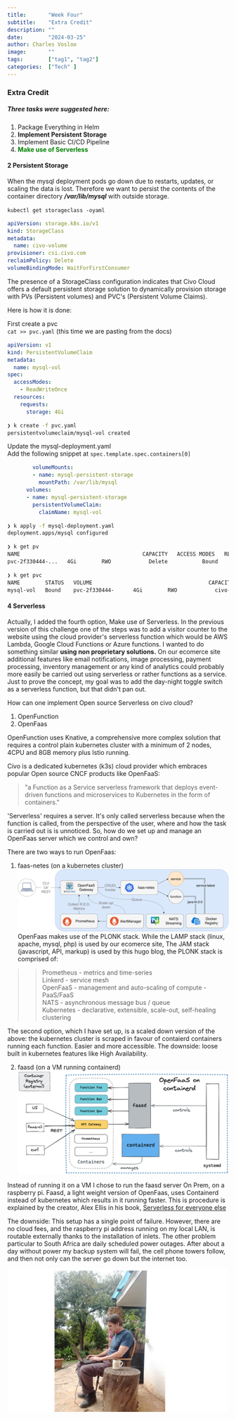 ```yaml
---
title:       "Week Four"
subtitle:    "Extra Credit"
description: ""
date:        "2024-03-25"
author: Charles Vosloo
image:       ""
tags:        ["tag1", "tag2"]
categories:  ["Tech" ]
---
```

### Extra Credit
##### Three tasks were suggested here:        
     
     

1. Package Everything in Helm
2. **Implement Persistent Storage**
3. Implement Basic CI/CD Pipeline  
4. <span style="color:green;">**Make use of Serverless**</span> 

#### 2 Persistent Storage

When the mysql deployment pods go down due to restarts, updates, or scaling the data is lost.  Therefore we want to persist the contents of the container directory  ***/var/lib/mysql*** with outside storage.    

```kubectl get storageclass -oyaml```

```yaml
apiVersion: storage.k8s.io/v1
kind: StorageClass
metadata:
  name: civo-volume
provisioner: csi.civo.com
reclaimPolicy: Delete
volumeBindingMode: WaitForFirstConsumer
```
The presence of a StorageClass configuration indicates that Civo Cloud offers a default persistent storage solution to dynamically provision storage with PVs (Persistent volumes) and PVC's (Persistent Volume Claims). 

Here is how it is done:

First create a pvc   
```cat >> pvc.yaml``` (this time we are pasting from the docs)

```yaml
apiVersion: v1
kind: PersistentVolumeClaim
metadata:
  name: mysql-vol
spec:
  accessModes:
    - ReadWriteOnce
  resources:
    requests:
      storage: 4Gi
```
```bash
❯ k create -f pvc.yaml  
persistentvolumeclaim/mysql-vol created
```

Update the mysql-deployment.yaml  
Add the following snippet at ```spec.template.spec.containers[0]``` 
```yaml
        volumeMounts:
        - name: mysql-persistent-storage
          mountPath: /var/lib/mysql
      volumes:
      - name: mysql-persistent-storage
        persistentVolumeClaim:
          claimName: mysql-vol
```
```bash
❯ k apply -f mysql-deployment.yaml   
deployment.apps/mysql configured  
```

```bash
❯ k get pv   
NAME                                       CAPACITY   ACCESS MODES   RECLAIM POLICY   STATUS   CLAIM            STORAGECLASS    
pvc-2f330444-...   4Gi        RWO            Delete           Bound    ecom/mysql-vol   civo-volume      43s
```
```bash
❯ k get pvc  
NAME        STATUS   VOLUME                                     CAPACITY   ACCESS MODES   STORAGECLASS   AGE  
mysql-vol   Bound    pvc-2f330444-      4Gi        RWO            civo-volume    43m
``` 

#### 4 Serverless

Actually, I added the fourth option, Make use of Serverless. In the previous version of this challenge one of the steps was to add a visitor counter to the website using the cloud provider's serverless function which would be AWS Lambda, Google Cloud Functions or Azure functions. I wanted to do something similar **using non proprietary solutions.** On our ecomerce site additional features like email notifications, image processing, payment processing, inventory management or any kind of analytics could probably more easily be carried out using serverless or rather functions as a service. Just to prove the concept, my goal was to add the day-night toggle switch as a serverless function, but that didn't pan out.


How can one implement Open source Serverless on civo cloud?
1. OpenFunction
2. OpenFaas

OpenFunction uses Knative, a comprehensive more complex solution that requires a control plain  kubernetes cluster with a minimum of 2 nodes, 4CPU and 8GB memory plus Istio running. 

Civo is a dedicated kubernetes (k3s) cloud provider which embraces popular Open source CNCF products like OpenFaaS:  

> "a Function as a Service serverless framework that deploys event-driven functions and microservices to Kubernetes in the form of containers." 

  'Serverless' requires a server. It's only called serverless because when the function is called, from the perspective of the user, where and how the task is carried out is is unnoticed. So, how do we set up and manage an OpenFaas server which we control and own?

There are two ways to run OpenFaas:
1. faas-netes (on a kubernetes cluster)
![faas-netes](/img/of-workflow.png)
OpenFaas makes use of the PLONK stack. While the LAMP stack (linux, apache, mysql, php) is used by our ecomerce site, The JAM stack (javascript, API, markup) is used by this hugo blog, the PLONK stack is comprised of:  
>>Prometheus - metrics and time-series  
>>Linkerd - service mesh   
>>OpenFaaS - management and auto-scaling of compute - PaaS/FaaS   
>>NATS - asynchronous message bus / queue   
>>Kubernetes - declarative, extensible, scale-out, self-healing clustering    

The second option, which I have set up, is a scaled down version of the above: the kubernetes cluster is scraped in favour of contaierd containers running each function. Easier and more accessible. The downside: loose built in kubernetes features like High Availability.

2. faasd (on a VM running containerd)  
![faasd](/img/faasd-wf.png)

Instead of running it on a VM I chose to run the faasd server On Prem, on a raspberry pi. Faasd, a light weight version of OpenFaas, uses Containerd instead of kubernetes which results in it running faster.  This is procedure is explained by the creator, Alex Ellis in his book, [Serverless for everyone else](https://openfaas.gumroad.com/l/serverless-for-everyone-else)

  
The downside: This setup has a single point of failure. However, there are no cloud fees, and the raspberry pi address running on my local LAN, is routable externally thanks to the installation of inlets. The other problem particular to South Africa are daily scheduled power outages. After about a day without power my backup system will fail, the cell phone towers follow, and then not only can the server go down but the internet too.

![laptop_pic](/img/half_page2.png)


      

<!-- the raspberry pi address running on my local >LAN, is routable externally thanks to the installation of inlets:  -->
<!-- ![inlets](/img/inlets-concept.png) -->







